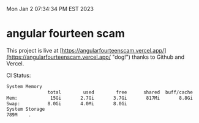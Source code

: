 Mon Jan  2 07:34:34 PM EST 2023

# angular fourteen scam


This project is live at [https://angularfourteenscam.vercel.app/](https://angularfourteenscam.vercel.app/ "dog!") thanks to Github and Vercel.

CI Status: 

```bash
System Memory
               total        used        free      shared  buff/cache   available
Mem:            15Gi       2.7Gi       3.7Gi       817Mi       8.8Gi        11Gi
Swap:          8.0Gi       4.0Mi       8.0Gi
System Storage
789M	.
